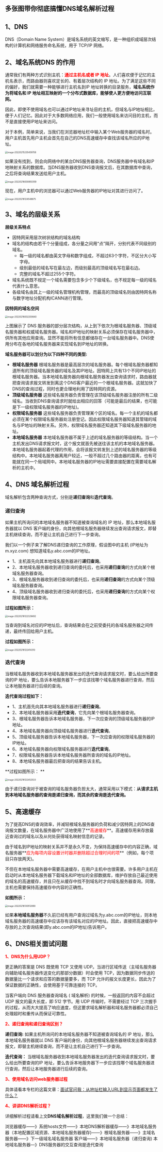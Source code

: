 ## 多张图带你彻底搞懂DNS域名解析过程

## 1、DNS

DNS（Domain Name System）是域名系统的英文缩写，是一种组织成域层次结构的计算机和网络服务命名系统，用于 TCP/IP 网络。

## 2、域名系统DNS 的作用

通常我们有两种方式识别主机：**<font color="red">通过主机名或者 IP 地址</font>**。人们喜欢便于记忆的主机名表示，而路由器则喜欢定长的、有着层次结构的 IP 地址。为了满足这些不同的偏好，我们就需要一种能够进行主机名到IP 地址转换的目录服务，**域名系统作为将域名和 IP 地址相互映射的一个分布式数据库，能够使人更方便地访问互联网。** 

因此，即使不使用域名也可以通过IP地址来寻址目的主机，但域名与IP地址相比，便于人们记忆。因此对于大多数网络应用，我们一般使用域名来访问目的主机，而不是直接使用IP地址来访问。

对于本例，简单来说，当我们在浏览器地址栏中输入某个Web服务器的域名时。用户主机首先用户主机会首先在自己的DNS高速缓存中查找该域名所应的IP地址。

<img src="DNS的作用和原理.assets/image-20220215235459708.png" alt="image-20220215235459708" style="zoom:50%;" />

如果没有找到，则会向网络中的某台DNS服务器查询，DNS服务器中有域名和IP地映射关系的数据库。当DNS服务器收到DNS查询报文后，在其数据库中查询，之后将查询结果发送给用户主机。

<img src="DNS的作用和原理.assets/image-20220216000850359.png" alt="image-20220216000850359" style="zoom:50%;" />

现在，用户主机中的浏览器可以通过Web服务器的IP地址对其进行访问了。

<img src="DNS的作用和原理.assets/image-20220216124548675.png" alt="image-20220216124548675" style="zoom:50%;" />

## 3、域名的层级关系

**层级关系特点**  

- 因特网采用层次树状结构的域名结构
- 域名的结构由若干个分量组成，各分量之间用“点”隔开，分别代表不同级别的域名。
  - 每一级的域名都由英文字母和数字组成，不超过63个字符，不区分大小写字母。
  - 级别最低的域名写在最左边，而级别最高的顶级域名写在最右边。
  - 完整的域名不超过255个字符。
- 域名系统既不规定一个域名需要包含多少个下级域名，也不规定每一级的域名代表什么意思。
- 各级域名由其上一级的域名管理机构管理，而最高的顶级域名则由因特网名称与数字地址分配机构ICANN进行管理。

**因特网的域名空间**  

<img src="DNS的作用和原理.assets/image-20220216002200640.png" alt="image-20220216002200640" style="zoom:50%;" />



上图展示了 DNS 服务器的部分层次结构，从上到下依次为根域名服务器、顶级域名服务器和权威域名服务器。域名和IP地址的映射关系必须保存在域名服务器中，供所有其他应用查询。显然不能将所有信息都储存在一台域名服务器中。DNS使用分布在各地的域名服务器来实现域名到IP地址的转换。

**域名服务器可以划分为以下四种不同的类型:** 

- **根域名服务器** 
  根域名服务器是最高层次的域名服务器。每个根域名服务器都知道所有的顶级域名服务器的域名及其IP地址。因特网上共有13个不同IP地址的根域名服务器。当本地域名服务器向根域名服务器发出查询请求时，路由器就把查询请求报文转发到离这个DNS客户最近的一个根域名服务器。这就加快了DNS的查询过程，同时也更合理地利用了因特网的资源。
- **顶级域名服务器**
  这些域名服务器负责管理在该顶级域名服务器注册的所有二级域名。当收到DNS查询请求时就给出相应的回答（可能是最后的结果，也可能是下一级权限域名服务器的IP地址)。
- **权限域名服务器**
  这些域名服务器负责管理某个区的域名。每一个主机的域名都必须在某个权限域名服务器处注册登记。因此权限域名服务器知道其管辖的域名与IP地址的映射关系。另外，权限域名服务器还知道其下级域名服务器的地址。
-  **本地域名服务器**
  本地域名服务器不属于上述的域名服务器的等级结构。当一个主机发出DNS请求报文时，这个报文就首先被送往该主机的本地域名服务器。本地域名服务器起着代理的作用，会将该报文转发到上述的域名服务器的等级结构中。本地域名服务器离用户较近，一般不超过几个路由器的距离，也有可能就在同一个局域网中。本地域名服务器的IP地址需要直接配置在需要域名解析的主机中。

## 4、**DNS** 域名解析过程

域名解析包含两种查询方式，分别是**递归查询**和**迭代查询**。

### 递归查询

如果主机所询问的本地域名服务器不知道被查询域名的 IP 地址，那么本地域名服务器就以 DNS 客户端的身份，向其他根域名服务器继续发出查询请求报文，即替主机继续查询，而不是让主机自己进行下一步查询。

我们以一个例子来了解DNS递归查询的工作原理，假设图中的主机 (IP地址为m.xyz.com) 想知道域名y.abc.com的IP地址。

- 1、主机首先向其本地域名服务器进行**递归查询**。
- 2、本地域名服务器收到递归查询的委托后，也采用**递归查询**的方式向某个根域名服务器查询。
- 3、根域名服务器收到递归查询的委托后，也采用**递归查询**的方式向某个顶级域名服务器查询。
- 4、顶级域名服务器收到递归查询的委托后，也采用**递归查询**的方式向某个权限域名服务器查询。

**过程如图所示：**

<img src="DNS的作用和原理.assets/image-20220216122329492.png" alt="image-20220216122329492" style="zoom: 50%;" />

当查询到域名对应的IP地址后，查询结果会在之前受委托的各域名服务器之间传递，最终传回给用户主机。

**过程如图所示：** 

<img src="DNS的作用和原理.assets/image-20220216122414310.png" alt="image-20220216122414310" style="zoom:50%;" />

### 迭代查询

当根域名服务器收到本地域名服务器发出的迭代查询请求报文时，要么给出所要查询的IP 地址，要么告诉本地服务器下一步应该找哪个域名服务器进行查询，然后让本地服务器进行后续的查询。

**迭代查询过程如下：**  

- 1、主机首先向其本地域名服务器进行**递归查询**。
- 2、本地域名服务器采用**迭代查询**，它先向某个根域名服务器查询。
- 3、根域名服务器告诉本地域名服务器，下一次应查询的顶级域名服务器的IP地址。
- 4、本地域名服务器向顶级域名服务器进行**迭代查询**。
- 5、顶级域名服务器告诉本地域名服务器，下一次应查询的权限域名服务器的IP地址。
- 6、本地域名服务器向权限域名服务器进行**迭代查询**。
- 7、权限域名服务器告诉本地域名服务器所查询的域名的IP地址。
- 8、本地域名服务器最后把查询的结果告诉主机。

**过程如图所示： **  

<img src="DNS的作用和原理.assets/image-20220216122452533.png" alt="image-20220216122452533" style="zoom: 50%;" />

由于递归查询对于被查询的域名服务器负担太大，通常采用以下模式：**从请求主机到本地域名服务器的查询是递归查询，而其余的查询是迭代查询。** 

## 5、高速缓存

为了提高DNS的查询效率，并减轻根域名服务器的负荷和减少因特网上的DNS查询报文数量，在域名服务器中广泛地使用了**<font color="red">高速缓存</font>**。高速缓存用来存放最近查询过的域名以及从何处获得域名映射信息的记录。

由于域名到IP地址的映射关系并不是永久不变，为保持高速缓存中的内容正确，域名服务器**<font color="red">应为每项内容设置计时器并删除超过合理时间的项</font>**（例如，每个项目只存放两天)。

不但在本地域名服务器中需要高速缓存，在用户主机中也很需要。许多用户主机在启动时从本地域名服务器下载域名和IP地址的全部数据库，维护存放自己最近使用的域名的高速缓存，并且只在从缓存中找不到域名时才向域名服务器查询。同理，主机也需要保持高速缓存中内容的正确性。

**如图所示：**

<img src="DNS的作用和原理.assets/image-20220216130512890.png" alt="image-20220216130512890" style="zoom:50%;" />

如果**本地域名服务器**不久前已经有用户查询过域名为y.abc.com的IP地址，则本地域名服务器的高速缓存中应该存有该域名对应的IP地址。因此，直接把高速缓存中存放的上次查询结果(即y.abc.com的IP地址)告诉用户。

## 6、DNS相关面试问题

**<font color="red">1、DNS为什么用UDP？</font>**  

更正确的答案是 DNS 既使用 TCP 又使用 UDP。当进行区域传送（主域名服务器向辅助域名服务器传送变化的那部分数据）时会使用 TCP，因为数据同步传送的数据量比一个请求和应答的数据量要多，而 TCP 允许的报文长度更长，因此为了保证数据的正确性，会使用基于可靠连接的 TCP。

当客户端向 DNS 服务器查询域名 ( 域名解析) 的时候，一般返回的内容不会超过 UDP 报文的最大长度，即 512 字节。用 UDP 传输时，不需要经过 TCP 三次握手的过程，从而大大提高了响应速度，但这要求域名解析器和域名服务器都必须自己处理超时和重传从而保证可靠性。

**<font color="red">2、递归查询和递归查询区别？</font>**    

**递归查询:**   如果主机所询问的本地域名服务器不知道被查询域名的 IP 地址，那么本地域名服务器就以 DNS 客户端的身份，向其他根域名服务器继续发出查询请求报文，即替主机继续查询，而不是让主机自己进行下一步查询。

**迭代查询：** 当根域名服务器收到本地域名服务器发出的迭代查询请求报文时，要么给出所要查询的IP 地址，要么告诉本地服务器下一步应该找哪个域名服务器进行查询，然后让本地服务器进行后续的查询。

**<font color="red">3、使用域名访问web服务器过程</font>**  

具体请看本专栏的这篇文章：[面试官问我：从地址栏输入URL到显示页面都发生了什么？](https://blog.csdn.net/weixin_45629285/article/details/120930370) 

**<font color="red">4、讲讲DNS解析过程？</font>**  

详细解析过程请看上文**DNS域名解析过程**，这里我们做一个总结： 

浏览器缓存——》系统hosts文件——》本地DNS解析器缓存——》本地域名服务器（本地配置区域资源、本地域名服务器缓存)——》根域名服务器——》主域名服务器——》下一级域名域名服务器
客户端——》本地域名服务器（递归查询)
本地域名服务器—》DNS服务器的交互查询是迭代查询
